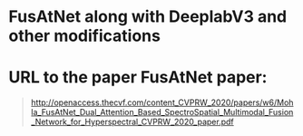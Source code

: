 # FusAtNet along with DeeplabV3 and other modifications

# URL to the paper FusAtNet paper: 
>http://openaccess.thecvf.com/content_CVPRW_2020/papers/w6/Mohla_FusAtNet_Dual_Attention_Based_SpectroSpatial_Multimodal_Fusion_Network_for_Hyperspectral_CVPRW_2020_paper.pdf
